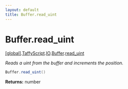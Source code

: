 ```yaml
---
layout: default
title: Buffer.read_uint
---
```


# Buffer.read_uint

[\[global\]]({{site.baseurl}}/docs/).[TaffyScript]({{site.baseurl}}/docs/TaffyScript/).[IO]({{site.baseurl}}/docs/TaffyScript/IO/).[Buffer]({{site.baseurl}}/docs/TaffyScript/IO/Buffer/).[read_uint]({{site.baseurl}}/docs/TaffyScript/IO/Buffer/read_uint/)

_Reads a uint from the buffer and increments the position._

```cs
Buffer.read_uint()
```

**Returns:** number
